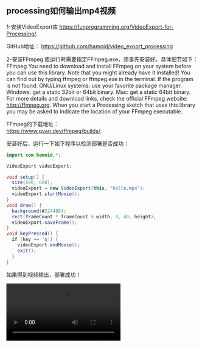 ## processing如何输出mp4视频

1-安装VideoExport库
https://funprogramming.org/VideoExport-for-Processing/. 

GitHub地址：
https://github.com/hamoid/video_export_processing

2-安装FFmpeg
库运行时需要指定FFmpeg.exe，须事先安装好。具体细节如下：  
FFmpeg
You need to download and install FFmpeg on your system before you can use this library. Note that you might already have it installed! You can find out by typing ffmpeg or ffmpeg.exe in the terminal. If the program is not found:
GNU/Linux systems: use your favorite package manager.  
Windows: get a static 32bit or 64bit binary. 
Mac: get a static 64bit binary. 
For more details and download links, check the official FFmpeg website: http://ffmpeg.org. 
When you start a Processing sketch that uses this library you may be asked to indicate the location of your FFmpeg executable.  

FFmpeg的下载地址：  
https://www.gyan.dev/ffmpeg/builds/. 

安装好后，运行一下如下程序以检测部署是否成功：

```java
import com.hamoid.*;

VideoExport videoExport;

void setup() {
  size(600, 600);
  videoExport = new VideoExport(this, "hello.mp4");
  videoExport.startMovie();
}
void draw() {
  background(#224488);
  rect(frameCount * frameCount % width, 0, 40, height);
  videoExport.saveFrame();
}
void keyPressed() {
  if (key == 'q') {
    videoExport.endMovie();
    exit();
  }
}
```
如果得到视频输出，部署成功！

![输出视频](https://github.com/ddurAdvisor/CreativeCoding2022Fall/blob/main/HowTos/mediaSource/processing-movie.mp4)
